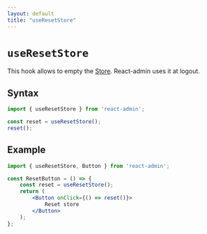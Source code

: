```yaml
---
layout: default
title: "useResetStore"
---
```


# `useResetStore`

This hook allows to empty the [Store](./Store.md). React-admin uses it at logout.

## Syntax

```jsx
import { useResetStore } from 'react-admin';

const reset = useResetStore();
reset();
```

## Example

```jsx
import { useResetStore, Button } from 'react-admin';

const ResetButton = () => {
    const reset = useResetStore();
    return (
        <Button onClick={() => reset()}>
            Reset store
        </Button>
    );
};
```
